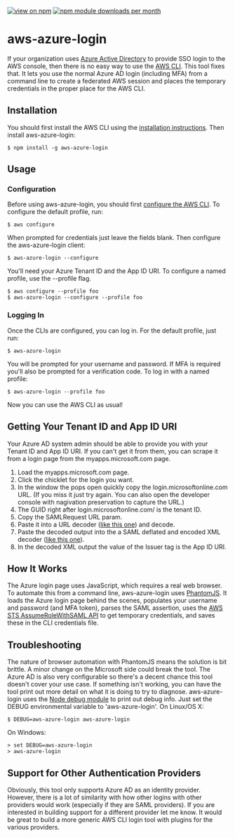 [![view on npm](http://img.shields.io/npm/v/aws-azure-login.svg)](https://www.npmjs.org/package/aws-azure-login)
[![npm module downloads per month](http://img.shields.io/npm/dm/aws-azure-login.svg)](https://www.npmjs.org/package/aws-azure-login)

# aws-azure-login
If your organization uses [Azure Active Directory](https://azure.microsoft.com) to provide SSO login to the AWS console, then there is no easy way to use the [AWS CLI](https://aws.amazon.com/cli/). This tool fixes that. It lets you use the normal Azure AD login (including MFA) from a command line to create a federated AWS session and places the temporary credentials in the proper place for the AWS CLI.

## Installation

You should first install the AWS CLI using the [installation instructions](http://docs.aws.amazon.com/cli/latest/userguide/installing.html). Then install aws-azure-login:

    $ npm install -g aws-azure-login

## Usage

### Configuration

Before using aws-azure-login, you should first [configure the AWS CLI](http://docs.aws.amazon.com/cli/latest/userguide/cli-chap-getting-started.html). To configure the default profile, run:

    $ aws configure
    
When prompted for credentials just leave the fields blank. Then configure the aws-azure-login client:

    $ aws-azure-login --configure
    
You'll need your Azure Tenant ID and the App ID URI. To configure a named profile, use the --profile flag.

    $ aws configure --profile foo
    $ aws-azure-login --configure --profile foo
    
### Logging In

Once the CLIs are configured, you can log in. For the default profile, just run:

    $ aws-azure-login
    
You will be prompted for your username and password. If MFA is required you'll also be prompted for a verification code. To log in with a named profile:

    $ aws-azure-login --profile foo

Now you can use the AWS CLI as usual!

## Getting Your Tenant ID and App ID URI

Your Azure AD system admin should be able to provide you with your Tenant ID and App ID URI. If you can't get it from them, you can scrape it from a login page from the myapps.microsoft.com page.

1. Load the myapps.microsoft.com page.
2. Click the chicklet for the login you want.
3. In the window the pops open quickly copy the login.microsoftonline.com URL. (If you miss it just try again. You can also open the developer console with nagivation preservation to capture the URL.)
4. The GUID right after login.microsoftonline.com/ is the tenant ID.
5. Copy the SAMLRequest URL param.
6. Paste it into a URL decoder ([like this one](https://www.samltool.com/url.php)) and decode.
7. Paste the decoded output into the a SAML deflated and encoded XML decoder ([like this one](https://www.samltool.com/decode.php)).
8. In the decoded XML output the value of the Issuer tag is the App ID URI.

## How It Works

The Azure login page uses JavaScript, which requires a real web browser. To automate this from a command line, aws-azure-login uses [PhantomJS](http://phantomjs.org/). It loads the Azure login page behind the scenes, populates your username and password (and MFA token), parses the SAML assertion, uses the [AWS STS AssumeRoleWithSAML API](http://docs.aws.amazon.com/STS/latest/APIReference/API_AssumeRoleWithSAML.html) to get temporary credentials, and saves these in the CLI credentials file.

## Troubleshooting

The nature of browser automation with PhantomJS means the solution is bit brittle. A minor change on the Microsoft side could break the tool. The Azure AD is also very configurable so there's a decent chance this tool doesn't cover your use case. If something isn't working, you can have the tool print out more detail on what it is doing to try to diagnose. aws-azure-login uses the [Node debug module](https://www.npmjs.com/package/debug) to print out debug info. Just set the DEBUG environmental variable to 'aws-azure-login'. On Linux/OS X:

    $ DEBUG=aws-azure-login aws-azure-login

On Windows:

    > set DEBUG=aws-azure-login
    > aws-azure-login

## Support for Other Authentication Providers

Obviously, this tool only supports Azure AD as an identity provider. However, there is a lot of similarity with how other logins with other providers would work (especially if they are SAML providers). If you are interested in building support for a different provider let me know. It would be great to build a more generic AWS CLI login tool with plugins for the various providers.
